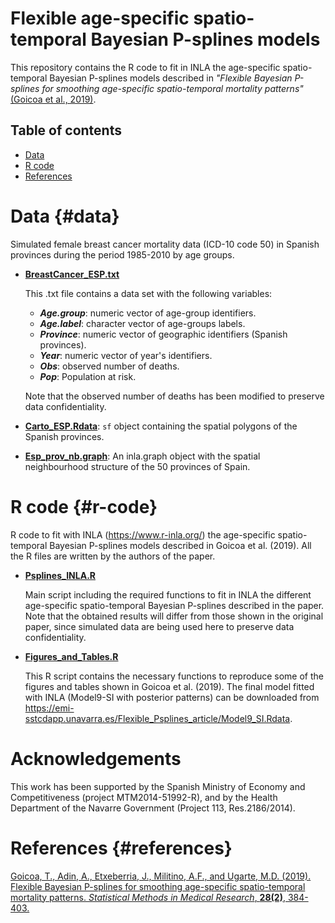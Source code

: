 # Flexible age-specific spatio-temporal Bayesian P-splines models

This repository contains the R code to fit in INLA the age-specific spatio-temporal Bayesian P-splines models described in *"Flexible Bayesian P-splines for smoothing age-specific spatio-temporal mortality patterns"* [(Goicoa et al., 2019)](https://doi.org/10.1177/0962280217726802).

## Table of contents

-   [Data](#Data)
-   [R code](#R-code)
-   [References](#References)

# Data {#data}

Simulated female breast cancer mortality data (ICD-10 code 50) in Spanish provinces during the period 1985-2010 by age groups.

-   [**BreastCancer_ESP.txt**](https://github.com/spatialstatisticsupna/Flexible_Psplines_article/blob/master/data/BreastCancer_ESP.txt)

    This .txt file contains a data set with the following variables:

    -   ***Age.group***: numeric vector of age-group identifiers.
    -   ***Age.label***: character vector of age-groups labels.
    -   ***Province***: numeric vector of geographic identifiers (Spanish provinces).
    -   ***Year***: numeric vector of year's identifiers.
    -   ***Obs***: observed number of deaths.
    -   ***Pop***: Population at risk.

    Note that the observed number of deaths has been modified to preserve data confidentiality.

-   [**Carto_ESP.Rdata**](https://github.com/spatialstatisticsupna/Flexible_Psplines_article/blob/master/data/Carto_ESP.Rdata): `sf` object containing the spatial polygons of the Spanish provinces.

-   [**Esp_prov_nb.graph**](https://github.com/spatialstatisticsupna/Flexible_Psplines_article/blob/master/data/Esp_prov_nb.inla): An inla.graph object with the spatial neighbourhood structure of the 50 provinces of Spain.

# R code {#r-code}

R code to fit with INLA (<https://www.r-inla.org/>) the age-specific spatio-temporal Bayesian P-splines models described in Goicoa et al. (2019). All the R files are written by the authors of the paper.

-   [**Psplines_INLA.R**](https://github.com/spatialstatisticsupna/Flexible_Psplines_article/blob/master/R/Psplines_INLA.R)

    Main script including the required functions to fit in INLA the different age-specific spatio-temporal Bayesian P-splines described in the paper. Note that the obtained results will differ from those shown in the original paper, since simulated data are being used here to preserve data confidentiality.

-   [**Figures_and_Tables.R**](https://github.com/spatialstatisticsupna/Flexible_Psplines_article/blob/master/R/Figures_and_Tables.R)

    This R script contains the necessary functions to reproduce some of the figures and tables shown in Goicoa et al. (2019). The final model fitted with INLA (Model9-SI with posterior patterns) can be downloaded from <https://emi-sstcdapp.unavarra.es/Flexible_Psplines_article/Model9_SI.Rdata>.

# Acknowledgements

This work has been supported by the Spanish Ministry of Economy and Competitiveness (project MTM2014-51992-R), and by the Health Department of the Navarre Government (Project 113, Res.2186/2014).

# References {#references}

[Goicoa, T., Adin, A., Etxeberria, J., Militino, A.F., and Ugarte, M.D. (2019). Flexible Bayesian P-splines for smoothing age-specific spatio-temporal mortality patterns. *Statistical Methods in Medical Research*, **28(2)**, 384-403.](https://doi.org/10.1177/0962280217726802)
